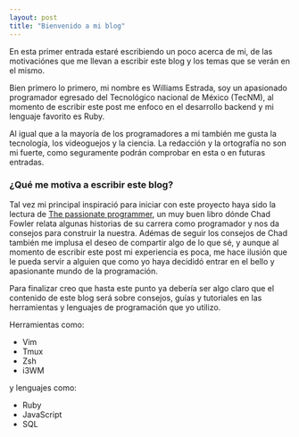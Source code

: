```yaml
---
layout: post
title: "Bienvenido a mi blog"
---
```


En esta primer entrada estaré escribiendo un poco acerca de mi, de las motivaciónes que me llevan
 a escribir este blog y los temas que se verán en el mismo.

Bien primero lo primero, mi nombre es Williams Estrada, soy un apasionado programador egresado del 
Tecnológico nacional de México (TecNM), al momento de escribir este post me enfoco en el 
desarrollo backend y mi lenguaje favorito es Ruby.

Al igual que a la mayoría de los programadores a mi también me gusta la tecnología, los 
videoguejos y la ciencia. La redacción y la ortografía no son mi fuerte, como seguramente podrán 
comprobar en esta o en futuras entradas.

### ¿Qué me motiva a escribir este blog?

Tal vez mi principal inspiració para iniciar con este proyecto haya sido la lectura de 
[The passionate programmer], un muy buen libro dónde Chad Fowler relata algunas historias de su 
carrera como programador y nos da consejos para construir la nuestra.
Adémas de seguir los consejos de Chad también me implusa el deseo de compartir algo de lo que sé, 
y aunque al momento de escribir este post mi experiencia es poca, me hace ilusión que le pueda 
servir a alguien que como yo haya decididó entrar en el bello y apasionante mundo de la programación.

Para finalizar creo que hasta este punto ya debería ser algo claro que el contenido de este blog 
será sobre consejos, guías y tutoriales en las herramientas y lenguajes de programación que yo utilizo.

Herramientas como:
- Vim
- Tmux
- Zsh
- i3WM

y lenguajes como:
- Ruby
- JavaScript
- SQL


[The passionate programmer]: https://pragprog.com/book/cfcar2/the-passionate-programmer
